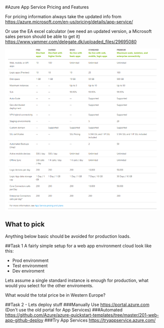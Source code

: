 #Azure App Service Pricing and Features

For pricing information always take the updated info from https://azure.microsoft.com/en-us/pricing/details/app-service/

Or use the EA excel calculator (we need an updated version, a Microsoft sales person should be able to get it) https://www.yammer.com/delegate.dk/uploaded_files/29695080 
 
![Pricing](images/pricing.png)

## What to pick
Anything below basic should be avoided for production loads. 

##Task 1 
A fairly simple setup for a web app environment cloud look like this: 

* Prod environment 
* Test environment 
* Dev enviroment 

Lets assume a single standard instance is enough for production, what would you select for the other enviroments. 

What would the total price be in Western Europe? 


##Task 2 - Lets deploy stuff
###Manually
Use https://portal.azure.com (Don't use the old portal for App Services)
###Automated
https://github.com/Azure/azure-quickstart-templates/tree/master/201-web-app-github-deploy 
###Try App Services
https://tryappservice.azure.com/ 